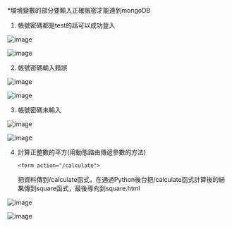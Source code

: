 *環境變數的部分要輸入正確帳密才能連到mongoDB

1.  帳號密碼都是test的話可以成功登入

![image](https://user-images.githubusercontent.com/111422800/196208195-16b95c12-222f-4a7b-933b-21f9c3a71e73.png)

![image](https://user-images.githubusercontent.com/111422800/196208839-f9f9da0f-d6d0-4809-9fa2-d88be770eab8.png)

2.  帳號密碼輸入錯誤

![image](https://user-images.githubusercontent.com/111422800/196209287-6b2414c7-c1bf-46d3-8fa1-5c92488e4495.png)

![image](https://user-images.githubusercontent.com/111422800/196209321-021dffde-a610-4af4-a60b-86756ea19032.png)

3.  帳號密碼未輸入

![image](https://user-images.githubusercontent.com/111422800/196209587-7300c978-473d-4238-8d4e-494c1e6d173c.png)

![image](https://user-images.githubusercontent.com/111422800/196209691-6fedb804-8d2e-4352-8888-a5924934027f.png)

4.  計算正整數的平方(用動態路由傳遞參數的方法)
    
    `<form action="/calculate">`</br>
    
    把資料傳到/calculate函式，在通過Python後台把/calculate函式計算後的結果傳到square函式，最後導向到square.html
     
![image](https://user-images.githubusercontent.com/111422800/196210215-8dfdb456-d1fe-47db-8c5f-0c2efa358209.png)

![image](https://user-images.githubusercontent.com/111422800/196210326-d60b3c22-1e77-4a79-b08f-3703de3ebf5d.png)



